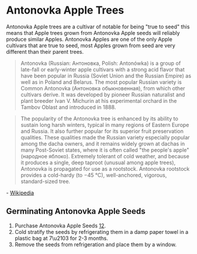# Antonovka Apple Trees

Antonovka Apple trees are a cultivar of notable for being "true to seed" this means that Apple trees grown from Antonovka Apple seeds will reliably produce similar Apples. Antonovka Apples are one of the only Apple cultivars that are true to seed, most Apples grown from seed are very different than their parent trees.

> Antonovka (Russian: Антоновка, Polish: Antonówka) is a group of late-fall or early-winter apple cultivars with a strong acid flavor that have been popular in Russia (Soviet Union and the Russian Empire) as well as in Poland and Belarus. The most popular Russian variety is Common Antonovka (Антоновка обыкновенная), from which other cultivars derive. It was developed by pioneer Russian naturalist and plant breeder Ivan V. Michurin at his experimental orchard in the Tambov Oblast and introduced in 1888.

> The popularity of the Antonovka tree is enhanced by its ability to sustain long harsh winters, typical in many regions of Eastern Europe and Russia. It also further popular for its superior fruit preservation qualities. These qualities made the Russian variety especially popular among the dacha owners, and it remains widely grown at dachas in many Post-Soviet states, where it is often called "the people's apple" (народное яблоко). Extremely tolerant of cold weather, and because it produces a single, deep taproot (unusual among apple trees), Antonovka is propagated for use as a rootstock. Antonovka rootstock provides a cold-hardy (to −45 °C), well-anchored, vigorous, standard-sized tree.

\- [Wikipedia](https://en.wikipedia.org/wiki/Antonovka)

## Germinating Antonovka Apple Seeds
1. Purchase Antonovka Apple Seeds [1](https://www.ebay.com/usr/argosopentech)[2](https://www.myseeds.co/products/malus-pumila-var-antonovka-antonovka-apple).
2. Cold stratify the seeds by refrigerating them in a damp paper towel in a plastic bag at 7\u2103 for 2-3 months.
3. Remove the seeds from refrigeration and place them by a window.